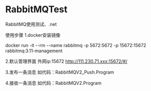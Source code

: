# RabbitMQTest
RabbitMQ使用测试、.net

使用步骤
1.docker安装镜像

docker run -it --rm --name rabbitmq -p 5672:5672 -p 15672:15672 rabbitmq:3.11-management

2.默认管理界面 外网ip:15672
http://111.230.71.xxx:15672/#/

3.发布一条消息
如代码：RabbitMQV2_Push.Program

4.接收一条消息
如代码：RabbitMQV2.Program

